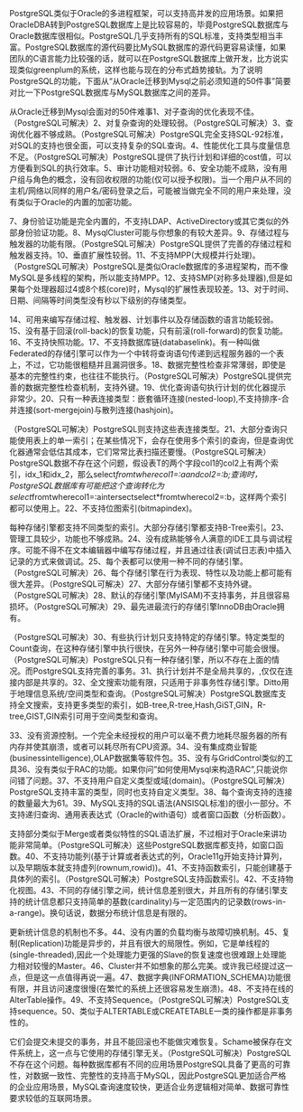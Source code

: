 PostgreSQL类似于Oracle的多进程框架，可以支持高并发的应用场景。如果把OracleDBA转到PostgreSQL数据库上是比较容易的，毕竟PostgreSQL数据库与Oracle数据库很相似。PostgreSQL几乎支持所有的SQL标准，支持类型相当丰富。PostgreSQL数据库的源代码要比MySQL数据库的源代码更容易读懂，如果团队的C语言能力比较强的话，就可以在PostgreSQL数据库上做开发，比方说实现类似greenplum的系统，这样也能与现在的分布式趋势接轨。为了说明PostgreSQL的功能，下面从“从Oracle迁移到Mysql之前必须知道的50件事”简要对比一下PostgreSQL数据库与MySQL数据库之间的差异。

从Oracle迁移到Mysql会面对的50件难事1、对子查询的优化表现不佳。（PostgreSQL可解决）2、对复杂查询的处理较弱。（PostgreSQL可解决）3、查询优化器不够成熟。（PostgreSQL可解决）PostgreSQL完全支持SQL-92标准，对SQL的支持也很全面，可以支持复杂的SQL查询。4、性能优化工具与度量信息不足。（PostgreSQL可解决）PostgreSQL提供了执行计划和详细的cost值，可以方便看到SQL的执行效率。5、审计功能相对较弱。6、安全功能不成熟，没有用户组与角色的概念，没有回收权限的功能(仅可以授予权限)。当一个用户从不同的主机/网络以同样的用户名/密码登录之后，可能被当做完全不同的用户来处理，没有类似于Oracle的内置的加密功能。

7、身份验证功能是完全内置的，不支持LDAP、ActiveDirectory或其它类似的外部身份验证功能。8、MysqlCluster可能与你想象的有较大差异。9、存储过程与触发器的功能有限。（PostgreSQL可解决）PostgreSQL提供了完善的存储过程和触发器支持。10、垂直扩展性较弱。11、不支持MPP(大规模并行处理)。（PostgreSQL可解决）PostgreSQL是类似Oracle数据库的多进程架构，而不像MySQL是多线程的架构，所以能支持MPP。12、支持SMP(对称多处理器),但是如果每个处理器超过4或8个核(core)时，Mysql的扩展性表现较差。13、对于时间、日期、间隔等时间类型没有秒以下级别的存储类型。

14、可用来编写存储过程、触发器、计划事件以及存储函数的语言功能较弱。15、没有基于回滚(roll-back)的恢复功能，只有前滚(roll-forward)的恢复功能。16、不支持快照功能。17、不支持数据库链(databaselink)。有一种叫做Federated的存储引擎可以作为一个中转将查询语句传递到远程服务器的一个表上，不过，它功能很粗糙并且漏洞很多。18、数据完整性检查非常薄弱，即使是基本的完整性约束，也往往不能执行。（PostgreSQL可解决）PostgreSQL提供完善的数据完整性检查机制，支持外键。19、优化查询语句执行计划的优化器提示非常少。20、只有一种表连接类型：嵌套循环连接(nested-loop),不支持排序-合并连接(sort-mergejoin)与散列连接(hashjoin)。

（PostgreSQL可解决）PostgreSQL则支持这些表连接类型。21、大部分查询只能使用表上的单一索引；在某些情况下，会存在使用多个索引的查询，但是查询优化器通常会低估其成本，它们常常比表扫描还要慢。（PostgreSQL可解决）PostgreSQL数据不存在这个问题，假设表T的两个字段col1的col2上有两个索引，idx_1和idx_2，那么select*fromtwherecol1=:aandcol2=:b;查询时，PostgreSQL数据库有可能把这个查询转化为select*fromtwherecol1=:aintersectselect*fromtwherecol2=:b，这样两个索引都可以使用上。22、不支持位图索引(bitmapindex)。

每种存储引擎都支持不同类型的索引。大部分存储引擎都支持B-Tree索引。23、管理工具较少，功能也不够成熟。24、没有成熟能够令人满意的IDE工具与调试程序。可能不得不在文本编辑器中编写存储过程，并且通过往表(调试日志表)中插入记录的方式来做调试。25、每个表都可以使用一种不同的存储引擎。（PostgreSQL可解决）26、每个存储引擎在行为表现、特性以及功能上都可能有很大差异。（PostgreSQL可解决）27、大部分存储引擎都不支持外键。（PostgreSQL可解决）28、默认的存储引擎(MyISAM)不支持事务，并且很容易损坏。（PostgreSQL可解决）29、最先进最流行的存储引擎InnoDB由Oracle拥有。

（PostgreSQL可解决）30、有些执行计划只支持特定的存储引擎。特定类型的Count查询，在这种存储引擎中执行很快，在另外一种存储引擎中可能会很慢。（PostgreSQL可解决）PostgreSQL只有一种存储引擎，所以不存在上面的情况。而PostgreSQL支持完善的事务。31、执行计划并不是全局共享的，,仅仅在连接内部是共享的。32、全文搜索功能有限，只适用于非事务性存储引擎。Ditto用于地理信息系统/空间类型和查询。（PostgreSQL可解决）PostgreSQL数据库支持全文搜索，支持更多类型的索引，如B-tree,R-tree,Hash,GiST,GIN，R-tree,GIST,GIN索引可用于空间类型和查询。

33、没有资源控制。一个完全未经授权的用户可以毫不费力地耗尽服务器的所有内存并使其崩溃，或者可以耗尽所有CPU资源。34、没有集成商业智能(businessintelligence),OLAP数据集等软件包。35、没有与GridControl类似的工具36、没有类似于RAC的功能。如果你问”如何使用Mysql来构造RAC”,只能说你问错了问题。37、不支持用户自定义类型或域(domain)。（PostgreSQL可解决）PostgreSQL支持丰富的类型，同时也支持自定义类型。38、每个查询支持的连接的数量最大为61。39、MySQL支持的SQL语法(ANSISQL标准)的很小一部分。不支持递归查询、通用表表达式（Oracle的with语句）或者窗口函数（分析函数）。

支持部分类似于Merge或者类似特性的SQL语法扩展，不过相对于Oracle来讲功能非常简单。（PostgreSQL可解决）这些PostgreSQL数据库都支持，如窗口函数。40、不支持功能列(基于计算或者表达式的列，Oracle11g开始支持计算列，以及早期版本就支持虚列(rownum,rowid))。41、不支持函数索引，只能创建基于具体列的索引。（PostgreSQL可解决）PostgreSQL支持函数索引。42、不支持物化视图。43、不同的存储引擎之间，统计信息差别很大，并且所有的存储引擎支持的统计信息都只支持简单的基数(cardinality)与一定范围内的记录数(rows-in-a-range)。换句话说，数据分布统计信息是有限的。

更新统计信息的机制也不多。44、没有内置的负载均衡与故障切换机制。45、复制(Replication)功能是异步的，并且有很大的局限性。例如，它是单线程的(single-threaded),因此一个处理能力更强的Slave的恢复速度也很难跟上处理能力相对较慢的Master。46、Cluster并不如想象的那么完美。或许我已经提过这一点，但是这一点值得再说一遍。47、数据字典(INFORMATION_SCHEMA)功能很有限，并且访问速度很慢(在繁忙的系统上还很容易发生崩溃)。48、不支持在线的AlterTable操作。49、不支持Sequence。（PostgreSQL可解决）PostgreSQL支持sequence。50、类似于ALTERTABLE或CREATETABLE一类的操作都是非事务性的。

它们会提交未提交的事务，并且不能回滚也不能做灾难恢复。Schame被保存在文件系统上，这一点与它使用的存储引擎无关。（PostgreSQL可解决）PostgreSQL不存在这个问题。每种数据库都有不同的应用场景PostgreSQL具备了更高的可靠性，对数据一致性、完整性的支持高于MySQL，因此PostgreSQL更加适合严格的企业应用场景，MySQL查询速度较快，更适合业务逻辑相对简单、数据可靠性要求较低的互联网场景。